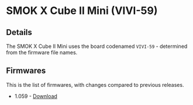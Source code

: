 # SMOK X Cube II Mini (VIVI-59)

## Details

The SMOK X Cube II Mini uses the board codenamed `VIVI-59` - determined from the firmware file names.

## Firmwares

This is the list of firmwares, with changes compared to previous releases.


 - 1.059 - [Download](VIVI-59_1.059.hex)